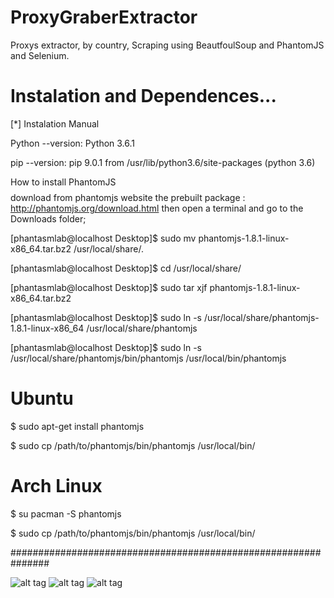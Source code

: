 # ProxyGraberExtractor
Proxys extractor, by country, Scraping using BeautfoulSoup and PhantomJS and Selenium.

# Instalation and Dependences...
[*] Instalation Manual

Python --version: Python 3.6.1

pip --version: pip 9.0.1 from /usr/lib/python3.6/site-packages (python 3.6)

$$$$$$$$$$$$$$$$$$$$$$$$$$$$$$
$$ How to install PhantomJS $$
$$$$$$$$$$$$$$$$$$$$$$$$$$$$$$
download from phantomjs website the prebuilt package : http://phantomjs.org/download.html 
then open a terminal and go to the Downloads folder;

[phantasmlab@localhost Desktop]$ sudo mv phantomjs-1.8.1-linux-x86_64.tar.bz2 /usr/local/share/.

[phantasmlab@localhost Desktop]$ cd /usr/local/share/

[phantasmlab@localhost Desktop]$ sudo tar xjf phantomjs-1.8.1-linux-x86_64.tar.bz2

[phantasmlab@localhost Desktop]$ sudo ln -s /usr/local/share/phantomjs-1.8.1-linux-x86_64 /usr/local/share/phantomjs

[phantasmlab@localhost Desktop]$ sudo ln -s /usr/local/share/phantomjs/bin/phantomjs /usr/local/bin/phantomjs


# Ubuntu 

$ sudo apt-get install phantomjs


$ sudo cp /path/to/phantomjs/bin/phantomjs /usr/local/bin/

# Arch Linux

$ su pacman -S phantomjs


$ sudo cp /path/to/phantomjs/bin/phantomjs /usr/local/bin/

###############################################################

![alt tag](http://imgur.com/dYxzA0n.jpg)
![alt tag](http://imgur.com/reYn2iQ.jpg)
![alt tag](http://imgur.com/DqKnBSN.jpg)


